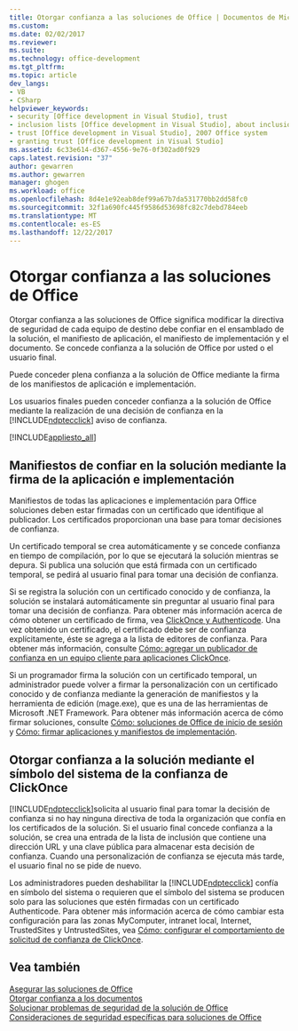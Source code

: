 ```yaml
---
title: Otorgar confianza a las soluciones de Office | Documentos de Microsoft
ms.custom: 
ms.date: 02/02/2017
ms.reviewer: 
ms.suite: 
ms.technology: office-development
ms.tgt_pltfrm: 
ms.topic: article
dev_langs:
- VB
- CSharp
helpviewer_keywords:
- security [Office development in Visual Studio], trust
- inclusion lists [Office development in Visual Studio], about inclusion lists
- trust [Office development in Visual Studio], 2007 Office system
- granting trust [Office development in Visual Studio]
ms.assetid: 6c33e614-d367-4556-9e76-0f302ad0f929
caps.latest.revision: "37"
author: gewarren
ms.author: gewarren
manager: ghogen
ms.workload: office
ms.openlocfilehash: 8d4e1e92eab8def99a67b7da531770bb2dd58fc0
ms.sourcegitcommit: 32f1a690fc445f9586d53698fc82c7debd784eeb
ms.translationtype: MT
ms.contentlocale: es-ES
ms.lasthandoff: 12/22/2017
---
```

# <a name="granting-trust-to-office-solutions"></a>Otorgar confianza a las soluciones de Office
  Otorgar confianza a las soluciones de Office significa modificar la directiva de seguridad de cada equipo de destino debe confiar en el ensamblado de la solución, el manifiesto de aplicación, el manifiesto de implementación y el documento. Se concede confianza a la solución de Office por usted o el usuario final.  
  
 Puede conceder plena confianza a la solución de Office mediante la firma de los manifiestos de aplicación e implementación.  
  
 Los usuarios finales pueden conceder confianza a la solución de Office mediante la realización de una decisión de confianza en la [!INCLUDE[ndptecclick](../vsto/includes/ndptecclick-md.md)] aviso de confianza.  
  
 [!INCLUDE[appliesto_all](../vsto/includes/appliesto-all-md.md)]  
  
##  <a name="Signing"></a>Manifiestos de confiar en la solución mediante la firma de la aplicación e implementación  
 Manifiestos de todas las aplicaciones e implementación para Office soluciones deben estar firmadas con un certificado que identifique al publicador. Los certificados proporcionan una base para tomar decisiones de confianza.  
  
 Un certificado temporal se crea automáticamente y se concede confianza en tiempo de compilación, por lo que se ejecutará la solución mientras se depura. Si publica una solución que está firmada con un certificado temporal, se pedirá al usuario final para tomar una decisión de confianza.  
  
 Si se registra la solución con un certificado conocido y de confianza, la solución se instalará automáticamente sin preguntar al usuario final para tomar una decisión de confianza. Para obtener más información acerca de cómo obtener un certificado de firma, vea [ClickOnce y Authenticode](/visualstudio/deployment/clickonce-and-authenticode). Una vez obtenido un certificado, el certificado debe ser de confianza explícitamente, éste se agrega a la lista de editores de confianza. Para obtener más información, consulte [Cómo: agregar un publicador de confianza en un equipo cliente para aplicaciones ClickOnce](/visualstudio/deployment/how-to-add-a-trusted-publisher-to-a-client-computer-for-clickonce-applications).  
  
 Si un programador firma la solución con un certificado temporal, un administrador puede volver a firmar la personalización con un certificado conocido y de confianza mediante la generación de manifiestos y la herramienta de edición (mage.exe), que es una de las herramientas de Microsoft .NET Framework. Para obtener más información acerca de cómo firmar soluciones, consulte [Cómo: soluciones de Office de inicio de sesión](../vsto/how-to-sign-office-solutions.md) y [Cómo: firmar aplicaciones y manifiestos de implementación](/visualstudio/ide/how-to-sign-application-and-deployment-manifests).  
  
##  <a name="TrustPrompt"></a>Otorgar confianza a la solución mediante el símbolo del sistema de la confianza de ClickOnce  
 [!INCLUDE[ndptecclick](../vsto/includes/ndptecclick-md.md)]solicita al usuario final para tomar la decisión de confianza si no hay ninguna directiva de toda la organización que confía en los certificados de la solución. Si el usuario final concede confianza a la solución, se crea una entrada de la lista de inclusión que contiene una dirección URL y una clave pública para almacenar esta decisión de confianza. Cuando una personalización de confianza se ejecuta más tarde, el usuario final no se pide de nuevo.  
  
 Los administradores pueden deshabilitar la [!INCLUDE[ndptecclick](../vsto/includes/ndptecclick-md.md)] confía en símbolo del sistema o requieren que el símbolo del sistema se producen solo para las soluciones que estén firmadas con un certificado Authenticode. Para obtener más información acerca de cómo cambiar esta configuración para las zonas MyComputer, intranet local, Internet, TrustedSites y UntrustedSites, vea [Cómo: configurar el comportamiento de solicitud de confianza de ClickOnce](/visualstudio/deployment/how-to-configure-the-clickonce-trust-prompt-behavior).  
  
## <a name="see-also"></a>Vea también  
 [Asegurar las soluciones de Office](../vsto/securing-office-solutions.md)   
 [Otorgar confianza a los documentos](../vsto/granting-trust-to-documents.md)   
 [Solucionar problemas de seguridad de la solución de Office](../vsto/troubleshooting-office-solution-security.md)   
 [Consideraciones de seguridad específicas para soluciones de Office](../vsto/specific-security-considerations-for-office-solutions.md)  
  
  